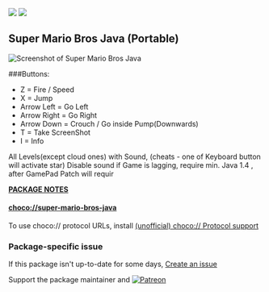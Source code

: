 [![](https://img.shields.io/chocolatey/v/super-mario-bros-java?color=green&label=super-mario-bros-java)](https://chocolatey.org/packages/super-mario-bros-java) [![](https://img.shields.io/chocolatey/dt/super-mario-bros-java)](https://chocolatey.org/packages/super-mario-bros-java)

## Super Mario Bros Java (Portable)

![Screenshot of Super Mario Bros Java](https://a.fsdn.com/con/app/proj/super-mario-bros-java/screenshots/1(1).png)	

###Buttons:
* Z = Fire / Speed
* X = Jump
* Arrow Left = Go Left
* Arrow Right = Go Right
* Arrow Down = Crouch / Go inside Pump(Downwards)
* T = Take ScreenShot
* I = Info

All Levels(except cloud ones) with Sound,
(cheats - one of Keyboard button will activate star)
Disable sound if Game is lagging,
require min. Java 1.4 , after GamePad Patch will requir

**[PACKAGE NOTES](https://github.com/bcurran3/ChocolateyPackages/blob/master/super-mario-bros-java/readme.md)**

#### [choco://super-mario-bros-java](choco://super-mario-bros-java)
To use choco:// protocol URLs, install [(unofficial) choco:// Protocol support ](https://chocolatey.org/packages/choco-protocol-support)

### Package-specific issue
If this package isn't up-to-date for some days, [Create an issue](https://github.com/tunisiano187/Chocolatey-packages/issues/new/choose)

Support the package maintainer and [![Patreon](https://cdn.jsdelivr.net/gh/tunisiano187/Chocolatey-packages@d15c4e19c709e7148588d4523ffc6dd3cd3c7e5e/icons/patreon.png)](https://www.patreon.com/bePatron?u=39585820)
